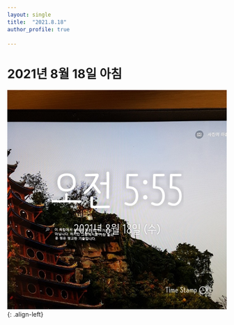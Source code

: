 ```yaml
---
layout: single
title:  "2021.8.18"
author_profile: true

---
```


# 2021년 8월 18일 아침
![image](/assets/images/morning/20210818.jpg){: .align-left}
